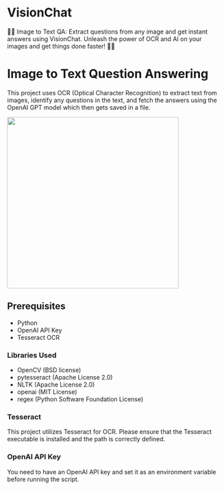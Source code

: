 # VisionChat
📸🤖 Image to Text QA: Extract questions from any image and get instant answers using VisionChat. Unleash the power of OCR and AI on your images and get things done faster! 🌟💬

# Image to Text Question Answering

This project uses OCR (Optical Character Recognition) to extract text from images, identify any questions in the text, and fetch the answers using the OpenAI GPT model which then gets saved in a file.

<img src="https://i.ibb.co/q95K8mP/questions-photo.png" width="400">

## Prerequisites

- Python
- OpenAI API Key
- Tesseract OCR

### Libraries Used

- OpenCV (BSD license)
- pytesseract (Apache License 2.0)
- NLTK (Apache License 2.0)
- openai (MIT License)
- regex (Python Software Foundation License)

### Tesseract

This project utilizes Tesseract for OCR. Please ensure that the Tesseract executable is installed and the path is correctly defined.

### OpenAI API Key

You need to have an OpenAI API key and set it as an environment variable before running the script.
